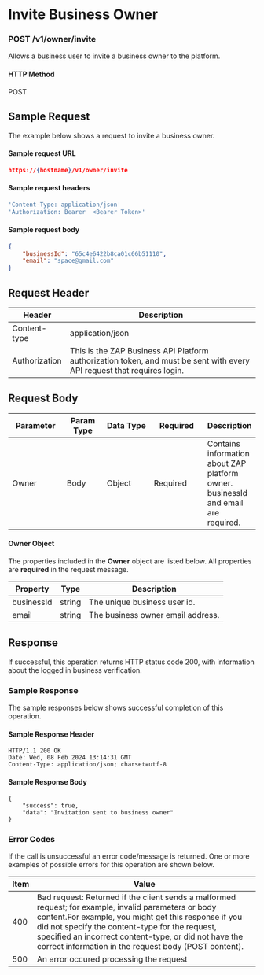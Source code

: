 # Invite Business Owner

### POST /v1/owner/invite <a href="#top" id="top"></a>

Allows a business user to invite a business owner  to the platform.

#### HTTP Method <a href="#top" id="top"></a>

POST

## Sample Request <a href="#samplerequest" id="samplerequest"></a>

The example below shows a request to invite a business owner.

#### **Sample request** URL <a href="#top" id="top"></a>

```json
https://{hostname}/v1/owner/invite
```

#### **Sample request headers** <a href="#top" id="top"></a>

```javascript
'Content-Type: application/json'
'Authorization: Bearer  <Bearer Token>'
```

#### **Sample request body** <a href="#top" id="top"></a>

```json
{
    "businessId": "65c4e6422b8ca01c66b51110",
    "email": "space@gmail.com"
}
```

## Request Header <a href="#samplerequest" id="samplerequest"></a>

| Header        | Description                                                                                                             |
| ------------- | ----------------------------------------------------------------------------------------------------------------------- |
| Content-type  | application/json                                                                                                        |
| Authorization | This is the ZAP Business API Platform authorization token, and must be sent with every API request that requires login. |

## Request Body <a href="#samplerequest" id="samplerequest"></a>

<table><thead><tr><th width="102">Parameter</th><th width="73">Param Type</th><th width="94">Data Type</th><th width="104">Required</th><th>Description</th></tr></thead><tbody><tr><td>Owner</td><td>Body</td><td>Object</td><td>Required</td><td>Contains information about ZAP platform owner. businessId and email are required.</td></tr></tbody></table>

#### Owner Object

The properties included in the **Owner** object are listed below. All properties are **required** in the request message.

| Property   | Type   | Description                       |
| ---------- | ------ | --------------------------------- |
| businessId | string | The unique business user id.      |
| email      | string | The business owner email address. |

## Response <a href="#samplerequest" id="samplerequest"></a>

If successful, this operation returns HTTP status code 200, with information about the logged in business verification.

### Sample Response <a href="#samplerequest" id="samplerequest"></a>

The sample responses below shows successful completion of this operation.

#### **Sample** Response Header <a href="#top" id="top"></a>

```
HTTP/1.1 200 OK
Date: Wed, 08 Feb 2024 13:14:31 GMT
Content-Type: application/json; charset=utf-8
```

#### **Sample** Response Body <a href="#top" id="top"></a>

```
{
    "success": true,
    "data": "Invitation sent to business owner"
}
```

### Error Codes <a href="#samplerequest" id="samplerequest"></a>

If the call is unsuccessful an error code/message is returned. One or more examples of possible errors for this operation are shown below.

| Item | Value                                                                                                                                                                                                                                                                                                                             |
| ---- | --------------------------------------------------------------------------------------------------------------------------------------------------------------------------------------------------------------------------------------------------------------------------------------------------------------------------------- |
| 400  | Bad request: Returned if the client sends a malformed request; for example, invalid parameters or body content.For example, you might get this response if you did not specify the content-type for the request, specified an incorrect content-type, or did not have the correct information in the request body (POST content). |
| 500  | An error occured processing the request                                                                                                                                                                                                                                                                                           |
